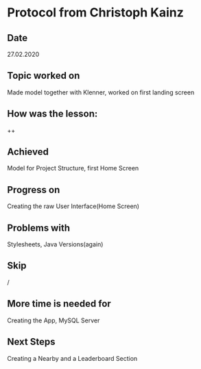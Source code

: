 # Protocol from Christoph Kainz

## Date

27.02.2020

## Topic worked on

Made model together with Klenner, worked on first landing screen

## How was the lesson:

++

## Achieved

Model for Project Structure, first Home Screen 

## Progress on

Creating the raw User Interface(Home Screen)

## Problems with

Stylesheets, Java Versions(again)

## Skip

/

## More time is needed for

Creating the App, MySQL Server

## Next Steps

Creating a Nearby and a Leaderboard Section
